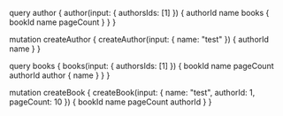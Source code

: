 query author {
  author(input: { authorsIds: [1] }) {
    authorId
    name
    books {
      bookId
      name
      pageCount
    }
  }
}

mutation createAuthor {
  createAuthor(input: { name: "test" }) {
    authorId
    name
  }
}

query books {
  books(input: { authorsIds: [1] }) {
    bookId
    name
    pageCount
    authorId
    author {
      name
    }
  }
}

mutation createBook {
  createBook(input: { name: "test", authorId: 1, pageCount: 10 }) {
    bookId
    name
    pageCount
    authorId
  }
}

